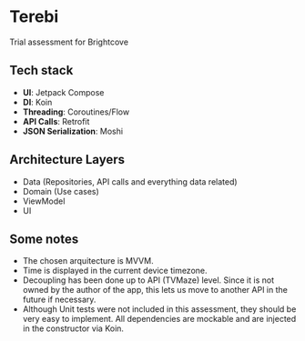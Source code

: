 # Terebi

Trial assessment for Brightcove

## Tech stack
- **UI**: Jetpack Compose
- **DI**: Koin
- **Threading**: Coroutines/Flow
- **API Calls**: Retrofit
- **JSON Serialization**: Moshi

## Architecture Layers 
- Data (Repositories, API calls and everything data related)
- Domain (Use cases)
- ViewModel
- UI

## Some notes
- The chosen arquitecture is MVVM.
- Time is displayed in the current device timezone.
- Decoupling has been done up to API (TVMaze) level. Since it is not owned by the author of the app, this lets us move to another API in the future if necessary.
- Although Unit tests were not included in this assessment, they should be very easy to implement. All dependencies are mockable and are injected in the constructor via Koin.
